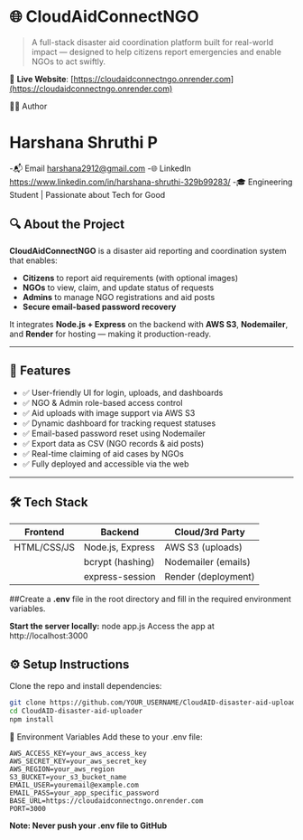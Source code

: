 # 🌐 CloudAidConnectNGO

> A full-stack disaster aid coordination platform built for real-world impact — designed to help citizens report emergencies and enable NGOs to act swiftly.

🔗 **Live Website**: [https://cloudaidconnectngo.onrender.com](https://cloudaidconnectngo.onrender.com)

👩‍💻 Author
# **Harshana Shruthi P**
-📬 Email  harshana2912@gmail.com
-🌐 LinkedIn  https://www.linkedin.com/in/harshana-shruthi-329b99283/
-🎓 Engineering Student | Passionate about Tech for Good

## 🔍 About the Project

**CloudAidConnectNGO** is a disaster aid reporting and coordination system that enables:

- **Citizens** to report aid requirements (with optional images)
- **NGOs** to view, claim, and update status of requests
- **Admins** to manage NGO registrations and aid posts
- **Secure email-based password recovery**

It integrates **Node.js + Express** on the backend with **AWS S3**, **Nodemailer**, and **Render** for hosting — making it production-ready.

---

## 🚀 Features

- ✅ User-friendly UI for login, uploads, and dashboards
- ✅ NGO & Admin role-based access control
- ✅ Aid uploads with image support via AWS S3
- ✅ Dynamic dashboard for tracking request statuses
- ✅ Email-based password reset using Nodemailer
- ✅ Export data as CSV (NGO records & aid posts)
- ✅ Real-time claiming of aid cases by NGOs
- ✅ Fully deployed and accessible via the web

---

## 🛠️ Tech Stack

| Frontend    | Backend              | Cloud/3rd Party     |
|-------------|----------------------|---------------------|
| HTML/CSS/JS | Node.js, Express     | AWS S3 (uploads)    |
|             | bcrypt (hashing)     | Nodemailer (emails) |
|             | express-session      | Render (deployment) |


##Create a **.env** file in the root directory and fill in the required environment variables.

**Start the server locally:**
node app.js
Access the app at http://localhost:3000

## ⚙️ Setup Instructions

Clone the repo and install dependencies:

```bash
git clone https://github.com/YOUR_USERNAME/CloudAID-disaster-aid-uploader.git
cd CloudAID-disaster-aid-uploader
npm install
```
🔐 Environment Variables
Add these to your .env file:
```
AWS_ACCESS_KEY=your_aws_access_key
AWS_SECRET_KEY=your_aws_secret_key
AWS_REGION=your_aws_region
S3_BUCKET=your_s3_bucket_name
EMAIL_USER=youremail@example.com
EMAIL_PASS=your_app_specific_password
BASE_URL=https://cloudaidconnectngo.onrender.com
PORT=3000
```
**Note: Never push your .env file to GitHub**


